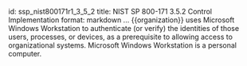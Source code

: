 id: ssp_nist800171r1_3_5_2
title: NIST SP 800-171 3.5.2 Control Implementation
format: markdown
...
{{organization}} uses Microsoft Windows Workstation to authenticate (or verify) the identities of those users, processes, or devices, as a prerequisite to allowing access to organizational systems. Microsoft Windows Workstation is a personal computer.

